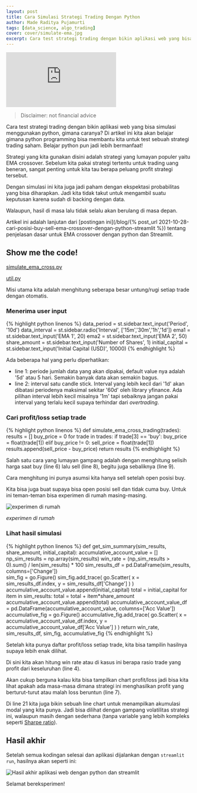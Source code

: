 ```yaml
---
layout: post
title: Cara Simulasi Strategi Trading Dengan Python
author: Made Raditya Pujamurti
tags: [data_science, algo_trading]
cover: cover/simulate-ema.jpg
excerpt: Cara test strategi trading dengan bikin aplikasi web yang bisa simulasi menggunakan python, gimana caranya? Di artikel ini kita akan belajar gimana python programming bisa membantu kita untuk test sebuah strategi trading saham. Belajar python pun jadi lebih bermanfaat! 
---
```


<iframe src="https://www.youtube.com/embed/LxAdm8rajag" title="YouTube video player" frameborder="0" allow="accelerometer; autoplay; clipboard-write; encrypted-media; gyroscope; picture-in-picture" allowfullscreen></iframe>

> Disclaimer: not financial advice

Cara test strategi trading dengan bikin aplikasi web yang bisa simulasi menggunakan python, gimana caranya? Di artikel ini kita akan belajar gimana python programming bisa membantu kita untuk test sebuah strategi trading saham. Belajar python pun jadi lebih bermanfaat! 

Strategi yang kita gunakan disini adalah strategi yang lumayan populer yaitu EMA crossover. Sebelum kita pakai strategi tertentu untuk trading uang beneran, sangat penting untuk kita tau berapa peluang profit strategi tersebut. 

Dengan simulasi ini kita juga jadi paham dengan ekspektasi probabilitas yang bisa diharapkan. Jadi kita tidak takut untuk mengambil suatu keputusan karena sudah di backing dengan data. 

Walaupun, hasil di masa lalu tidak selalu akan berulang di masa depan.

Artikel ini adalah lanjutan dari [postingan ini](/blog/{% post_url 2021-10-28-cari-posisi-buy-sell-ema-crossover-dengan-python-streamlit %}) tentang penjelasan dasar untuk EMA crossover dengan python dan Streamlit.

## Show me the code!

[simulate_ema_cross.py](https://gist.github.com/Rakademi/a56facfaa6fd081f206010eb8c638e14)

[util.py](https://gist.github.com/Rakademi/8d0e59d09222014c9bfcff974bf38a46)

Misi utama kita adalah menghitung seberapa besar untung/rugi setiap trade dengan otomatis.

### Menerima user input

{% highlight python linenos %}
data_period = st.sidebar.text_input('Period', '10d')
data_interval = st.sidebar.radio('Interval', ['15m','30m','1h','1d'])
ema1 = st.sidebar.text_input('EMA 1', 20)
ema2 = st.sidebar.text_input('EMA 2', 50)
share_amount = st.sidebar.text_input('Number of Shares', 1)
initial_capital = st.sidebar.text_input('Initial Capital (USD)', 10000)
{% endhighlight %}

Ada beberapa hal yang perlu diperhatikan:
- line 1: periode jumlah data yang akan dipakai, default value nya adalah '5d' atau 5 hari. Semakin banyak data akan semakin bagus.
- line 2: interval satu candle stick. Interval yang lebih kecil dari '1d' akan dibatasi periodenya maksimal sekitar '60d' oleh library yfinance. Ada pilihan interval lebih kecil misalnya '1m' tapi sebaiknya jangan pakai interval yang terlalu kecil supaya terhindar dari *overtrading*.

### Cari profit/loss setiap trade

{% highlight python linenos %}
def simulate_ema_cross_trading(trades):
    results = []
    buy_price = 0
    for trade in trades:
        if trade[3] == 'buy':
            buy_price = float(trade[1])
        elif buy_price != 0:
            sell_price = float(trade[1])
            results.append(sell_price - buy_price)
    return results
{% endhighlight %}

Salah satu cara yang lumayan gampang adalah dengan menghitung selisih harga saat buy (line 6) lalu sell (line 8), begitu juga sebaliknya (line 9). 

Cara menghitung ini punya asumsi kita hanya sell setelah open posisi buy.

Kita bisa juga buat supaya bisa open posisi sell dan tidak cuma buy. Untuk ini teman-teman bisa experimen di rumah masing-masing.

![experimen di rumah](https://media2.giphy.com/media/VIo556t5920j07cCR4/giphy.gif?cid=ecf05e473x4lagugbv5kzjp37qjsba3j48ws8wc7d3837sp9&rid=giphy.gif&ct=g)

*experimen di rumah*

### Lihat hasil simulasi

{% highlight python linenos %}
def get_sim_summary(sim_results, share_amount, initial_capital):
    accumulative_account_value = []
    np_sim_results = np.array(sim_results)
    win_rate = (np_sim_results > 0).sum() / len(sim_results) * 100
    sim_results_df = pd.DataFrame(sim_results, columns=['Change'])  
    sim_fig = go.Figure()
    sim_fig.add_trace(
        go.Scatter(
            x = sim_results_df.index,
            y = sim_results_df['Change']
        )
    )
    accumulative_account_value.append(initial_capital)
    total = initial_capital
    for item in sim_results:
        total = total + item*share_amount
        accumulative_account_value.append(total)
    accumulative_account_value_df = pd.DataFrame(accumulative_account_value, columns=['Acc Value']) 
    accumulative_fig = go.Figure()
    accumulative_fig.add_trace(
        go.Scatter(
            x = accumulative_account_value_df.index,
            y = accumulative_account_value_df['Acc Value']
        )
    )
    return win_rate, sim_results_df, sim_fig, accumulative_fig
{% endhighlight %}

Setelah kita punya daftar profit/loss setiap trade, kita bisa tampilin hasilnya supaya lebih enak dilihat.

Di sini kita akan hitung win rate atau di kasus ini berapa rasio trade yang profit dari keseluruhan (line 4).

Akan cukup berguna kalau kita bisa tampilkan chart profit/loss jadi bisa kita lihat apakah ada masa-masa dimana strategi ini menghasilkan profit yang berturut-turut atau malah loss beruntun (line 7). 

Di line 21 kita juga bikin sebuah line chart untuk menampilkan akumulasi modal yang kita punya. Jadi bisa dilihat dengan gampang volatilitas strategi ini, walaupun masih dengan sederhana (tanpa variable yang lebih kompleks seperti [Sharpe ratio](https://www.investopedia.com/terms/s/sharperatio.asp)).

## Hasil akhir

Setelah semua kodingan selesai dan aplikasi dijalankan dengan `streamlit run`, hasilnya akan seperti ini:

![Hasil akhir aplikasi web dengan python dan streamlit](/blog/images/blog/streamlit_intro/simulate-ema-cross.png)


Selamat bereksperimen!